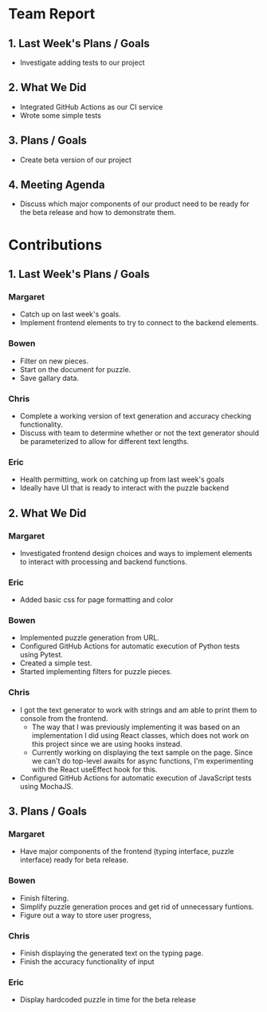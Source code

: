 # Team Report
## 1. Last Week's Plans / Goals
- Investigate adding tests to our project
## 2. What We Did  
- Integrated GitHub Actions as our CI service
- Wrote some simple tests
## 3. Plans / Goals
- Create beta version of our project
## 4. Meeting Agenda
- Discuss which major components of our product need to be ready for the beta release and how to demonstrate them.
# Contributions  
## 1. Last Week's Plans / Goals
### Margaret
- Catch up on last week's goals.
- Implement frontend elements to try to connect to the backend elements.
### Bowen
- Filter on new pieces.
- Start on the document for puzzle.
- Save gallary data.
### Chris
- Complete a working version of text generation and accuracy checking functionality.
- Discuss with team to determine whether or not the text generator should be parameterized to allow for different text lengths.
### Eric  
- Health permitting, work on catching up from last week's goals
- Ideally have UI that is ready to interact with the puzzle backend

## 2. What We Did  
### Margaret
- Investigated frontend design choices and ways to implement elements to interact with processing and backend functions.
### Eric  
- Added basic css for page formatting and color
### Bowen
- Implemented puzzle generation from URL.
- Configured GitHub Actions for automatic execution of Python tests using Pytest.
- Created a simple test.
- Started implementing filters for puzzle pieces.
### Chris
- I got the text generator to work with strings and am able to print them to console from the frontend.
    - The way that I was previously implementing it was based on an implementation I did using React classes, which does not work on this project since we are using hooks instead.
    - Currently working on displaying the text sample on the page. Since we can't do top-level awaits for async functions, I'm experimenting with the React useEffect hook for this.
- Configured GitHub Actions for automatic execution of JavaScript tests using MochaJS.

## 3. Plans / Goals  
### Margaret
- Have major components of the frontend (typing interface, puzzle interface) ready for beta release. 
### Bowen
- Finish filtering.
- Simplify puzzle generation proces and get rid of unnecessary funtions.
- Figure out a way to store user progress,
### Chris
- Finish displaying the generated text on the typing page.
- Finish the accuracy functionality of input
### Eric  
- Display hardcoded puzzle in time for the beta release
